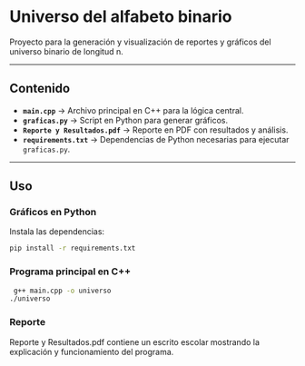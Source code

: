 # Universo del alfabeto binario

Proyecto para la generación y visualización de reportes y gráficos del universo binario de longitud n. 

---

##  Contenido  
- **`main.cpp`** → Archivo principal en C++ para la lógica central.  
- **`graficas.py`** → Script en Python para generar gráficos.  
- **`Reporte y Resultados.pdf`** → Reporte en PDF con resultados y análisis.  
- **`requirements.txt`** → Dependencias de Python necesarias para ejecutar `graficas.py`.  

---

## Uso  

### Gráficos en Python  
Instala las dependencias:  
   ```bash
   pip install -r requirements.txt
  ```
### Programa principal en C++ 
  ```bash
   g++ main.cpp -o universo
./universo
  ```
### Reporte
Reporte y Resultados.pdf contiene un escrito escolar mostrando la explicación y funcionamiento del programa.
